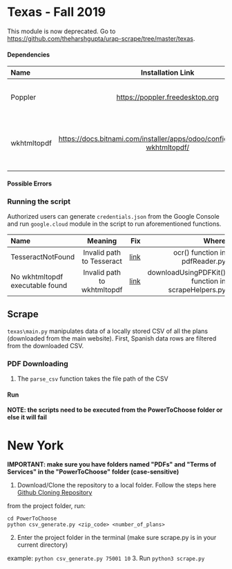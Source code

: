 # Texas - Fall 2019
This module is now deprecated. Go to https://github.com/theharshgupta/urap-scrape/tree/master/texas. 
#### Dependencies

| Name          | Installation Link                             | Purpose                                   |
| :---          |    :----:                                     |          :---:                            |
| Poppler       | https://poppler.freedesktop.org               | Used to perform OCR on PDfs               |
| wkhtmltopdf   | https://docs.bitnami.com/installer/apps/odoo/configuration/install-wkhtmltopdf/        | Used to convert HTML pages into PDFs      |

#### Possible Errors
### Running the script 
Authorized users can generate `credentials.json` from the Google Console and run `google.cloud` module in the script to run aforementioned functions. 

| Name          | Meaning                             | Fix                                   | Where |
| :---          |    :---:                           |          ---:                          | ---:  |
| TesseractNotFound | Invalid path to Tesseract | [link](https://stackoverflow.com/questions/50951955/pytesseract-tesseractnotfound-error-tesseract-is-not-installed-or-its-not-i) | ocr() function in pdfReader.py |
| No wkhtmltopdf executable found | Invalid path to wkhtmltopdf | [link](https://stackoverflow.com/questions/27673870/cant-create-pdf-using-python-pdfkit-error-no-wkhtmltopdf-executable-found) | downloadUsingPDFKit() function in scrapeHelpers.py |
## Scrape
`texas\main.py` manipulates data of a locally stored CSV of all the plans (downloaded from the main website).  First, Spanish data rows are filtered from the downloaded CSV. 
### PDF Downloading 
1. The `parse_csv` function takes the file path of the CSV 

#### Run

**NOTE: the scripts need to be executed from the PowerToChoose folder or else it will fail**
# New York

**IMPORTANT: make sure you have folders named "PDFs" and "Terms of Services" in the "PowerToChoose" folder (case-sensitive)**
1. Download/Clone the repository to a local folder. Follow the steps here [Github Cloning Repository](https://help.github.com/en/github/creating-cloning-and-archiving-repositories/cloning-a-repository)

from the project folder, run:
```
cd PowerToChoose
python csv_generate.py <zip_code> <number_of_plans>
```
2. Enter the project folder in the terminal (make sure scrape.py is in your current directory)

example:
`python csv_generate.py 75001 10`
3. Run `python3 scrape.py`
